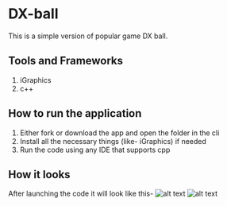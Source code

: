 # DX-ball
This is a simple version of popular game DX ball.


## Tools and Frameworks
1. iGraphics
2. c++


## How to run the application
1. Either fork or download the app and open the folder in the cli
2. Install all the necessary things (like- iGraphics) if needed
3. Run the code using any IDE that supports cpp


## How it looks
After launching the code it will look like this-
![alt text](https://github.com/RahmanFiros/DX-ball/blob/master/Screenshot1.png)
![alt text](https://github.com/RahmanFiros/DX-ball/blob/master/Screenshot2.png)
